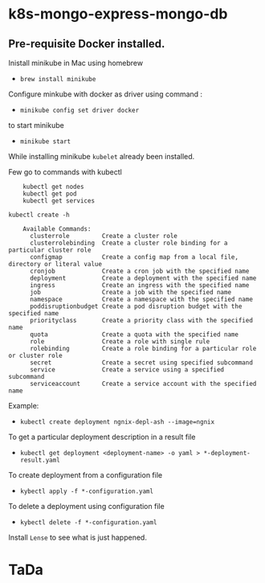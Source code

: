# k8s-mongo-express-mongo-db

## Pre-requisite Docker installed.

Inistall minikube in Mac using homebrew
- ```brew install minikube```

Configure minkube with docker as driver using command : 
- ```minikube config set driver docker```

to start minikube
- ```minikube start```

While installing minikube ```kubelet``` already been installed.

Few go to commands with kubectl
```
    kubectl get nodes
    kubectl get pod
    kubectl get services
```

```
kubectl create -h 

	Available Commands:
	  clusterrole         Create a cluster role
	  clusterrolebinding  Create a cluster role binding for a particular cluster role
	  configmap           Create a config map from a local file, directory or literal value
	  cronjob             Create a cron job with the specified name
	  deployment          Create a deployment with the specified name
	  ingress             Create an ingress with the specified name
	  job                 Create a job with the specified name
	  namespace           Create a namespace with the specified name
	  poddisruptionbudget Create a pod disruption budget with the specified name
	  priorityclass       Create a priority class with the specified name
	  quota               Create a quota with the specified name
	  role                Create a role with single rule
	  rolebinding         Create a role binding for a particular role or cluster role
	  secret              Create a secret using specified subcommand
	  service             Create a service using a specified subcommand
	  serviceaccount      Create a service account with the specified name
```


Example: 

- ```kubectl create deployment ngnix-depl-ash --image=ngnix```

To get a particular deployment description in a result file 

- ```kubectl get deployment <deployment-name> -o yaml > *-deployment-result.yaml```

To create deployment from a configuration file

- ```kybectl apply -f *-configuration.yaml```

To delete a deployment using configuration file

- ```kybectl delete -f *-configuration.yaml```

Install ```Lense``` to see what is just happened.

# TaDa